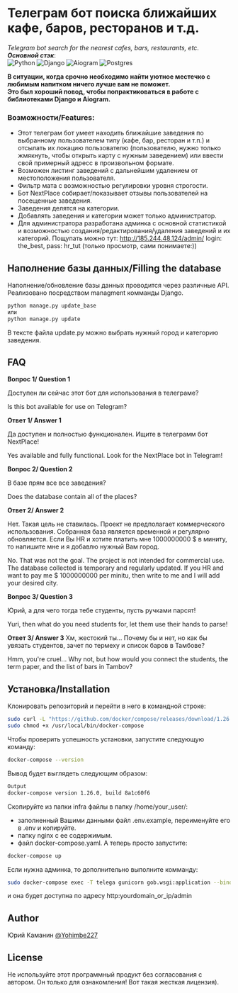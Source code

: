 # Телеграм бот поиска ближайших кафе, баров, ресторанов и т.д.  

_Telegram bot search for the nearest cafes, bars, restaurants, etc._  
_**Основной стэк**_:  
![Python](https://img.shields.io/badge/python-3.11-3670A0?style=for-the-badge&logo=python&logoColor=ffdd54)
![Django](https://img.shields.io/badge/django-4.1-%23092E20.svg?style=for-the-badge&logo=django&logoColor=white)
![Aiogram](https://img.shields.io/badge/Aiogram-2-ff1709?style=for-the-badge&logo=aiogram&logoColor=white&color=ff1709&labelColor=gray)
![Postgres](https://img.shields.io/badge/postgres-%23316192.svg?style=for-the-badge&logo=postgresql&logoColor=white)

**В ситуации, когда срочно необходимо найти уютное местечко с любимым
напитком ничего лучше вам не поможет.  
Это был хороший повод, чтобы
попрактиковаться в работе с библиотеками Django и Aiogram.**

### Возможности/Features:

* Этот телеграм бот умеет находить ближайшие заведения по выбранному пользователем типу (кафе, бар, ресторан и т.п.) и отсылать их локацию пользователю (пользователю, нужно только жмякнуть, чтобы открыть карту с нужным заведением) или ввести свой примерный адресс в произвольном формате.
* Возможен листинг заведений с дальнейшим удалением от местоположения пользователя.
* Фильтр мата с возможностью регулировки уровня строгости.
* Бот NextPlace собирает/показывает отзывы пользователей на посещенные заведения. 
* Заведения делятся на категории. 
* Добавлять заведения и категории  может только администратор.
* Для администратора разработана админка с основной статистикой и возможностью создания/редактирования/удаления заведений и их категорий. 
Пощупать можно тут: http://185.244.48.124/admin/ login: the_best, pass: hr_tut (только просмотр, сами понимаете:))




## Наполнение базы данных/Filling the database

Наполнение/обновление базы данных проводится через различные API. Реализовано
посредством managment комманды Django.
```bash
python manage.py update_base
или
python manage.py update
```
В тексте файла update.py можно выбрать нужный город и категорию заведения.

## FAQ

**Вопрос 1/ Question 1**

Доступен ли сейчас этот бот для использования в телеграме?  

Is this bot available for use on Telegram?

**Ответ 1/ Answer 1**

Да доступен и полностью функционален. Ищите в телеграмм бот NextPlace! 

Yes available and fully functional. Look for the NextPlace bot in Telegram!

**Вопрос 2/ Question 2**

В базе прям все все заведения?

Does the database contain all of the places?

**Ответ 2/ Answer 2**

Нет. Такая цель не ставилась. Проект не предполагает коммерческого использования. Собранная база является временной и регулярно обновляется. Если Вы HR и хотите платить мне 1000000000 $ в миниту, то напишите мне и я добавлю нужный Вам город. 

No. That was not the goal. The project is not intended for commercial use. The database collected is temporary and regularly updated. If you HR and want to pay me $ 1000000000 per minitu, then write to me and I will add your desired city.

**Вопрос 3/ Question 3**

Юрий, а для чего тогда тебе студенты, пусть ручками парсят!

Yuri, then what do you need students for, let them use their hands to parse!

**Ответ 3/ Answer 3**
Хм, жестокий ты... Почему бы и нет, но как бы увязать студентов, зачет по термеху и список баров в Тамбове?

Hmm, you're cruel... Why not, but how would you connect the students, the term paper, and the list of bars in Tambov?

## Установка/Installation

Клонировать репозиторий и перейти в него в командной строке:
```bash
sudo curl -L "https://github.com/docker/compose/releases/download/1.26.0/docker-compose-$(uname -s)-$(uname -m)" -o /usr/local/bin/docker-compose
sudo chmod +x /usr/local/bin/docker-compose
```
Чтобы проверить успешность установки, запустите следующую команду:
```bash
docker-compose --version
```
Вывод будет выглядеть следующим образом:
```bash
Output
docker-compose version 1.26.0, build 8a1c60f6
```
Скопируйте из папки infra файлы в папку /home/your_user/:
* заполненный Вашими данными файл .env.example, переименуйте его в .env и копируйте.
* папку nginx с ее содержимым.
* файл docker-compose.yaml.
А теперь просто запустите:
```bash
docker-compose up
```
Если нужна админка, то дополнительно выполните комманду:
```bash
sudo docker-compose exec -T telega gunicorn gob.wsgi:application --bind 0:8000
```
и она будет доступна по адресу http:yourdomain_or_ip/admin
## Author
 Юрий Каманин 
 [@Yohimbe227](https://www.github.com/Yohimbe227)

## License

Не используйте этот программный продукт без согласования с автором. Он только для ознакомления! Вот такая жесткая лицензия).
